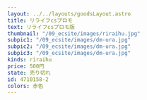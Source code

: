 ```yaml
---
layout: ../../layouts/goodsLayout.astro
title: リライフcsプロモ
text: リライフcsプロモ版
thumbnail: "/09_ecsite/images/riraihu.jpg"
subpic1: "/09_ecsite/images/dm-ura.jpg"
subpic2: "/09_ecsite/images/dm-ura.jpg"
subpic3: "/09_ecsite/images/dm-ura.jpg"
kinds: riraihu
price: 500円
state: 売り切れ
id: 4710158-2
colors: 赤色
---
```

